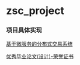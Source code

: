 # zsc_project
### 项目具体实现
[基于微服务的分布式交易系统](https://github.com/pandaQ-zsc/zsc_project/blob/master/%E5%9F%BA%E4%BA%8E%E5%BE%AE%E6%9C%8D%E5%8A%A1%E7%9A%84%E5%88%86%E5%B8%83%E5%BC%8F%E4%BA%A4%E6%98%93%E7%B3%BB%E7%BB%9F.pdf)

[优秀毕业论文(设计)-荣誉证书](https://github.com/pandaQ-zsc/zsc_project/files/13608822/zsc_project_Certificate.pdf)
